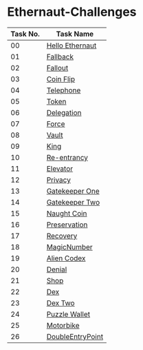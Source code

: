 # Ethernaut-Challenges
| Task No. | Task Name                                             |
|----------|-------------------------------------------------------|
| 00       | [Hello Ethernaut](https://github.com/sunilswain7/Ethernaut-Challenges/blob/main/Hello-Ethernaut/Hello-Ethernaut.md)                                   |
| 01       | [Fallback](https://github.com/sunilswain7/Ethernaut-Challenges/tree/main/Fallback)                                          |
| 02       | [Fallout](https://github.com/sunilswain7/Ethernaut-Challenges/tree/main/Fallout)                                           |
| 03       | [Coin Flip](https://github.com/sunilswain7/Ethernaut-Challenges/tree/main/CoinFlip)                                         |
| 04       | [Telephone](https://github.com/sunilswain7/Ethernaut-Challenges/tree/main/Telephone)                                         |
| 05       | [Token](https://github.com/sunilswain7/Ethernaut-Challenges/tree/main/Token)                                             |
| 06       | [Delegation](https://github.com/sunilswain7/Ethernaut-Challenges/tree/main/Delegation)                                        |
| 07       | [Force](https://github.com/sunilswain7/Ethernaut-Challenges/tree/main/Force)                                             |
| 08       | [Vault](https://github.com/sunilswain7/Ethernaut-Challenges/tree/main/Vault)                                             |
| 09       | [King](https://github.com/sunilswain7/Ethernaut-Challenges/tree/main/King)                                              |
| 10       | [Re-entrancy](https://github.com/sunilswain7/Ethernaut-Challenges/tree/main/Re-entrancy)                                       |
| 11       | [Elevator](https://github.com/sunilswain7/Ethernaut-Challenges/tree/main/Elevator)                                          |
| 12       | [Privacy](https://github.com/sunilswain7/Ethernaut-Challenges/tree/main/Privacy)                                           |
| 13       | [Gatekeeper One](https://github.com/sunilswain7/Ethernaut-Challenges/tree/main/GatekeeperOne)                                    |
| 14       | [Gatekeeper Two](https://github.com/sunilswain7/Ethernaut-Challenges/tree/main/GatekeeperTwo)                                    |
| 15       | [Naught Coin](https://github.com/sunilswain7/Ethernaut-Challenges/tree/main/NaughtCoin)                                       |
| 16       | [Preservation](https://github.com/sunilswain7/Ethernaut-Challenges/tree/main/Preservation)                                      |
| 17       | [Recovery](https://github.com/sunilswain7/Ethernaut-Challenges/tree/main/Recovery)                                          |
| 18       | [MagicNumber](https://github.com/sunilswain7/Ethernaut-Challenges/tree/main/MagicNumber)                                       |
| 19       | [Alien Codex](https://github.com/sunilswain7/Ethernaut-Challenges/tree/main/Alien%20Codex)                                       |
| 20       | [Denial](https://github.com/sunilswain7/Ethernaut-Challenges/tree/main/Denial)                                            |
| 21       | [Shop](https://github.com/sunilswain7/Ethernaut-Challenges/tree/main/Shop)                                              |
| 22       | [Dex](https://github.com/sunilswain7/Ethernaut-Challenges/tree/main/Dex)                                               |
| 23       | [Dex Two](https://github.com/sunilswain7/Ethernaut-Challenges/tree/main/Dex%20Two)                                           |
| 24       | [Puzzle Wallet](https://github.com/sunilswain7/Ethernaut-Challenges/tree/main/Puzzle%20Wallet)                                     |
| 25       | [Motorbike](https://github.com/sunilswain7/Ethernaut-Challenges/tree/main/Motorbike)                                         |
| 26       | [DoubleEntryPoint](https://github.com/sunilswain7/Ethernaut-Challenges/tree/main/DoubleEntryPoint)                                  |
